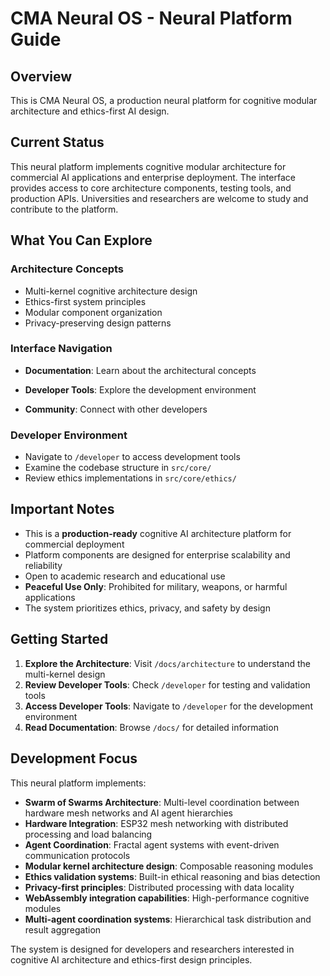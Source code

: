 
# CMA Neural OS - Neural Platform Guide

## Overview

This is CMA Neural OS, a production neural platform for cognitive modular architecture and ethics-first AI design.

## Current Status

This neural platform implements cognitive modular architecture for commercial AI applications and enterprise deployment. The interface provides access to core architecture components, testing tools, and production APIs. Universities and researchers are welcome to study and contribute to the platform.

## What You Can Explore

### Architecture Concepts
- Multi-kernel cognitive architecture design
- Ethics-first system principles
- Modular component organization
- Privacy-preserving design patterns

### Interface Navigation
- **Documentation**: Learn about the architectural concepts

- **Developer Tools**: Explore the development environment
- **Community**: Connect with other developers

### Developer Environment
- Navigate to `/developer` to access development tools
- Examine the codebase structure in `src/core/`
- Review ethics implementations in `src/core/ethics/`

## Important Notes

- This is a **production-ready** cognitive AI architecture platform for commercial deployment
- Platform components are designed for enterprise scalability and reliability
- Open to academic research and educational use
- **Peaceful Use Only**: Prohibited for military, weapons, or harmful applications
- The system prioritizes ethics, privacy, and safety by design

## Getting Started

1. **Explore the Architecture**: Visit `/docs/architecture` to understand the multi-kernel design
2. **Review Developer Tools**: Check `/developer` for testing and validation tools  
3. **Access Developer Tools**: Navigate to `/developer` for the development environment
4. **Read Documentation**: Browse `/docs/` for detailed information

## Development Focus

This neural platform implements:
- **Swarm of Swarms Architecture**: Multi-level coordination between hardware mesh networks and AI agent hierarchies
- **Hardware Integration**: ESP32 mesh networking with distributed processing and load balancing  
- **Agent Coordination**: Fractal agent systems with event-driven communication protocols
- **Modular kernel architecture design**: Composable reasoning modules
- **Ethics validation systems**: Built-in ethical reasoning and bias detection
- **Privacy-first principles**: Distributed processing with data locality
- **WebAssembly integration capabilities**: High-performance cognitive modules
- **Multi-agent coordination systems**: Hierarchical task distribution and result aggregation

The system is designed for developers and researchers interested in cognitive AI architecture and ethics-first design principles.
